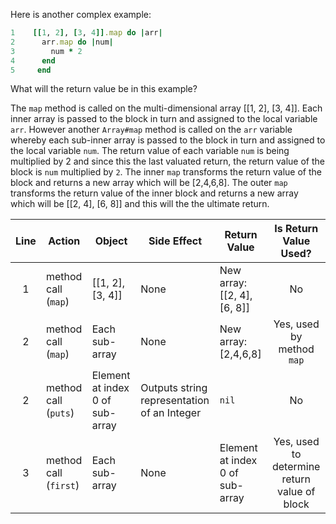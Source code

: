Here is another complex example: 

```ruby
1    [[1, 2], [3, 4]].map do |arr|
2      arr.map do |num|
3        num * 2
4      end
5     end
```

What will the return value be in this example?

The `map` method is called on the multi-dimensional array [[1, 2], [3, 4]]. Each inner array is passed to the block in turn and assigned to the local variable `arr`.  However another `Array#map` method is called on the `arr` variable whereby each sub-inner array is passed to the block in turn and assigned to the local variable `num`. The return value of each variable `num` is being multiplied by 2 and since this the last valuated return, the return value of the block is `num` multiplied by `2`. The inner `map` transforms the return value of the block   and returns a new array which will be [2,4,6,8]. The outer `map` transforms the return value of the inner block and returns a new array which will be [[2, 4], [6, 8]] and this will the the ultimate return. 



| Line | Action                | Object                          | Side Effect                                 | Return Value                    |            Is Return Value Used?             |
| :--: | --------------------- | ------------------------------- | ------------------------------------------- | ------------------------------- | :------------------------------------------: |
|  1   | method call (`map`)   | [[1, 2], [3, 4]]                | None                                        | New array: [[2, 4], [6, 8]]     |                      No                      |
|  2   | method call (`map`)   | Each sub-array                  | None                                        | New array: [2,4,6,8]            |          Yes, used by method `map`           |
|  2   | method call (`puts`)  | Element at index 0 of sub-array | Outputs string representation of an Integer | `nil`                           |                      No                      |
|  3   | method call (`first`) | Each sub-array                  | None                                        | Element at index 0 of sub-array | Yes, used to determine return value of block |





